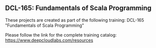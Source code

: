 ## DCL-165: Fundamentals of Scala Programming
These projects are created as part of the following training:
DCL-165 "Fundamentals of Scala Programming"

Please follow the link for the complete training catalog:
 https://www.deepcloudlabs.com/resources
